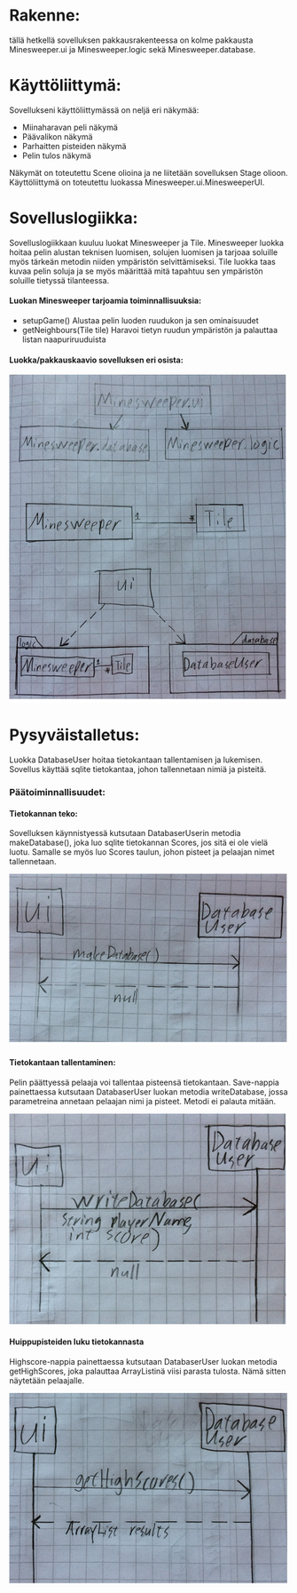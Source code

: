 # Rakenne:

tällä hetkellä sovelluksen pakkausrakenteessa on kolme pakkausta Minesweeper.ui ja Minesweeper.logic sekä Minesweeper.database.

# Käyttöliittymä:

Sovellukseni käyttöliittymässä on neljä eri näkymää:
- Miinaharavan peli näkymä
- Päävalikon näkymä
- Parhaitten pisteiden näkymä
- Pelin tulos näkymä

Näkymät on toteutettu Scene olioina ja ne liitetään sovelluksen Stage olioon.
Käyttöliittymä on toteutettu luokassa Minesweeper.ui.MinesweeperUI.

# Sovelluslogiikka:

Sovelluslogiikkaan kuuluu luokat Minesweeper ja Tile.
Minesweeper luokka hoitaa pelin alustan teknisen luomisen, solujen luomisen ja tarjoaa soluille
myös tärkeän metodin niiden ympäristön selvittämiseksi.
Tile luokka taas kuvaa pelin soluja ja se myös määrittää mitä tapahtuu sen ympäristön soluille tietyssä tilanteessa.

#### Luokan Minesweeper tarjoamia toiminnallisuuksia:
- setupGame()
    Alustaa pelin luoden ruudukon ja sen ominaisuudet
- getNeighbours(Tile tile)
    Haravoi tietyn ruudun ympäristön ja palauttaa listan naapuriruuduista
    
#### Luokka/pakkauskaavio sovelluksen eri osista:

![Pakkauskaavio](Pakkauskaavio.png)

# Pysyväistalletus:

Luokka DatabaseUser hoitaa tietokantaan tallentamisen ja lukemisen.
Sovellus käyttää sqlite tietokantaa, johon tallennetaan nimiä ja pisteitä.

### Päätoiminnallisuudet:

#### Tietokannan teko:
Sovelluksen käynnistyessä kutsutaan DatabaserUserin metodia makeDatabase(), joka
luo sqlite tietokannan Scores, jos sitä ei ole vielä luotu. Samalle se myös luo Scores
taulun, johon pisteet ja pelaajan nimet tallennetaan.

![Tietokannan teko](makeDatabaser.png)

#### Tietokantaan tallentaminen:
Pelin päättyessä pelaaja voi tallentaa pisteensä tietokantaan. Save-nappia
painettaessa kutsutaan DatabaserUser luokan metodia writeDatabase, jossa 
parametreina annetaan pelaajan nimi ja pisteet. Metodi ei palauta mitään.

![Tietokantaan tallentaminen](writeDatabase.png)

#### Huippupisteiden luku tietokannasta
Highscore-nappia painettaessa kutsutaan DatabaserUser luokan metodia getHighScores,
joka palauttaa ArrayListinä viisi parasta tulosta. Nämä sitten näytetään pelaajalle.

![Huippupisteet](getHighScores.png)
